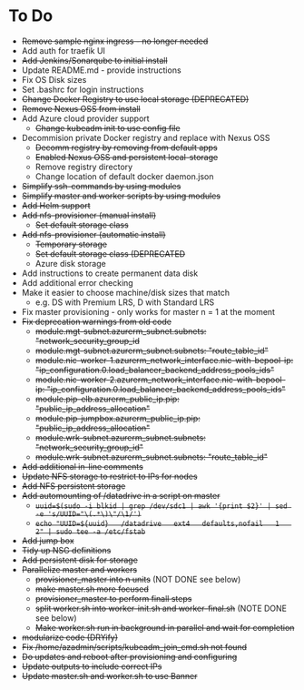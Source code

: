# To Do
* ~~Remove sample nginx ingress - no longer needed~~
* Add auth for traefik UI
* ~~Add Jenkins/Sonarqube to initial install~~
* Update README.md - provide instructions
* Fix OS Disk sizes
* Set .bashrc for login instructions
* ~~Change Docker Registry to use local storage (DEPRECATED)~~
* ~~Remove Nexus OSS from install~~
* Add Azure cloud provider support
  * ~~Change kubeadm init to use config file~~
* Decommision private Docker registry and replace with Nexus OSS
  * ~~Decomm registry by removing from default apps~~
  * ~~Enabled Nexus OSS and persistent local-storage~~
  * Remove registry directory
  * Change location of default docker daemon.json
* ~~Simplify ssh-commands by using modules~~
* ~~Simplify master and worker scripts by using modules~~
* ~~Add Helm support~~
* ~~Add nfs-provisioner (manual install)~~
  * ~~Set default storage class~~
* ~~Add nfs-provisioner (automatic install)~~
  * ~~Temporary storage~~
  * ~~Set default storage class (DEPRECATED~~
  * Azure disk storage
* Add instructions to create permanent data disk
* Add additional error checking
* Make it easier to choose machine/disk sizes that match
  * e.g. DS with Premium LRS, D with Standard LRS
* Fix master provisioning - only works for master n = 1 at the moment
* ~~Fix deprecation warnings from old code~~
  * ~~module.mgt-subnet.azurerm_subnet.subnets: "network_security_group_id~~
  * ~~module.mgt-subnet.azurerm_subnet.subnets: "route_table_id"~~
  * ~~module.nic-worker-1.azurerm_network_interface.nic-with-bepool-ip: "ip_configuration.0.load_balancer_backend_address_pools_ids"~~
  * ~~module.nic-worker-2.azurerm_network_interface.nic-with-bepool-ip: "ip_configuration.0.load_balancer_backend_address_pools_ids"~~
  * ~~module.pip-elb.azurerm_public_ip.pip: "public_ip_address_allocation"~~
  * ~~module.pip-jumpbox.azurerm_public_ip.pip: "public_ip_address_allocation"~~
  * ~~module.wrk-subnet.azurerm_subnet.subnets: "network_security_group_id"~~
  * ~~module.wrk-subnet.azurerm_subnet.subnets: "route_table_id"~~
* ~~Add additional in-line comments~~
* ~~Update NFS storage to restrict to IPs for nodes~~
* ~~Add NFS persistent storage~~
* ~~Add automounting of /datadrive in a script on master~~
  * ~~`uuid=$(sudo -i blkid | grep /dev/sdc1 | awk '{print $2}' | sed -e 's/UUID="\(.*\)\"/\1/')`~~
  * ~~`echo "UUID=${uuid}   /datadrive   ext4   defaults,nofail   1   2" | sudo tee -a /etc/fstab`~~
* ~~Add jump box~~
* ~~Tidy up NSG definitions~~
* ~~Add persistent disk for storage~~
* ~~Parallelize master and workers~~
  * ~~provisioner_master into n units~~ (NOT DONE see below)
  * ~~make master.sh more focused~~
  * ~~provisioner_master to perform finall steps~~
  * ~~split worker.sh into worker-init.sh and worker-final.sh~~ (NOTE DONE see below)
  * ~~Make worker.sh run in background in parallel and wait for completion~~
* ~~modularize code (DRYify)~~
* ~~Fix /home/azadmin/scripts/kubeadm_join_cmd.sh not found~~
* ~~Do updates and reboot after provisioning and configuring~~
* ~~Update outputs to include correct IPs~~
* ~~Update master.sh and worker.sh to use Banner~~
